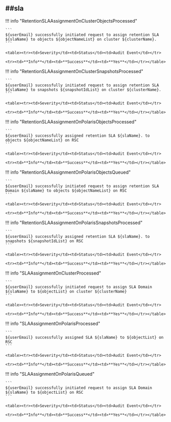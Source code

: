 ##sla
----

!!! info "RetentionSLAAssignmentOnClusterObjectsProcessed"

    ```
    ${userEmail} successfully initiated request to assign retention SLA ${slaName} to objects ${objectNameList} on cluster ${clusterName}.
    ```

    <table><tr><td>Severity</td><td>Status</td><td>Audit Event</td></tr>

    <tr><td>**Info**</td><td>**Success**</td><td>**Yes**</td></tr></table>


!!! info "RetentionSLAAssignmentOnClusterSnapshotsProcessed"

    ```
    ${userEmail} successfully initiated request to assign retention SLA ${slaName} to snapshots ${snapshotIdList} on cluster ${clusterName}.
    ```

    <table><tr><td>Severity</td><td>Status</td><td>Audit Event</td></tr>

    <tr><td>**Info**</td><td>**Success**</td><td>**Yes**</td></tr></table>


!!! info "RetentionSLAAssignmentOnPolarisObjectsProcessed"

    ```
    ${userEmail} successfully assigned retention SLA ${slaName}. to objects ${objectNameList} on RSC
    ```

    <table><tr><td>Severity</td><td>Status</td><td>Audit Event</td></tr>

    <tr><td>**Info**</td><td>**Success**</td><td>**Yes**</td></tr></table>


!!! info "RetentionSLAAssignmentOnPolarisObjectsQueued"

    ```
    ${userEmail} successfully initiated request to assign retention SLA Domain ${slaName} to objects ${objectNameList} on RSC
    ```

    <table><tr><td>Severity</td><td>Status</td><td>Audit Event</td></tr>

    <tr><td>**Info**</td><td>**Success**</td><td>**Yes**</td></tr></table>


!!! info "RetentionSLAAssignmentOnPolarisSnapshotsProcessed"

    ```
    ${userEmail} successfully assigned retention SLA ${slaName}. to snapshots ${snapshotIdList} on RSC
    ```

    <table><tr><td>Severity</td><td>Status</td><td>Audit Event</td></tr>

    <tr><td>**Info**</td><td>**Success**</td><td>**Yes**</td></tr></table>


!!! info "SLAAssignmentOnClusterProcessed"

    ```
    ${userEmail} successfully initiated request to assign SLA Domain ${slaName} to ${objectList} on cluster ${clusterName}
    ```

    <table><tr><td>Severity</td><td>Status</td><td>Audit Event</td></tr>

    <tr><td>**Info**</td><td>**Success**</td><td>**Yes**</td></tr></table>


!!! info "SLAAssignmentOnPolarisProcessed"

    ```
    ${userEmail} successfully assigned SLA ${slaName} to ${objectList} on RSC
    ```

    <table><tr><td>Severity</td><td>Status</td><td>Audit Event</td></tr>

    <tr><td>**Info**</td><td>**Success**</td><td>**Yes**</td></tr></table>


!!! info "SLAAssignmentOnPolarisQueued"

    ```
    ${userEmail} successfully initiated request to assign SLA Domain  ${slaName} to ${objectList} on RSC
    ```

    <table><tr><td>Severity</td><td>Status</td><td>Audit Event</td></tr>

    <tr><td>**Info**</td><td>**Success**</td><td>**Yes**</td></tr></table>

